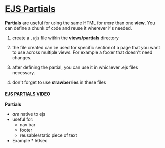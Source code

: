 # [EJS Partials](https://medium.com/@henslejoseph/ejs-partials-f6f102cb7433)

**Partials** are useful for using the same HTML for *more* than one **view**. You can define a chunk of code and reuse it wherever it's needed. 

1. create a `.ejs` file within the **views/partials** directory

2. the file created can be used for specific section of a page that you want to use across multiple views. For example a footer that doesn't need changes.

3. after defining the partial, you can use it in whichever .ejs files necessary.

4. don't forget to use **strawberries** in these files 

#### [EJS PARTIALS VIDEO](https://www.youtube.com/watch?v=3_xEEH4fTEk&t=0s&index=7&list=PL7sCSgsRZ-slYARh3YJIqPGZqtGVqZRGt)

**Partials**

- *are* native to ejs
- useful for:
   - nav bar
   - footer
   - reusable/static piece of text
- Example * 50sec
